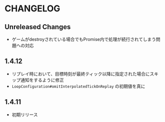 # CHANGELOG

## Unreleased Changes
* ゲームがdestroyされている場合でもPromise内で処理が続行されてしまう問題への対応

## 1.4.12
* リプレイ時において、目標時刻が最終ティック以降に指定された場合にスキップ通知をするように修正
* `LoopConfiguration#omitInterpolatedTickOnReplay` の初期値を真に

## 1.4.11
* 初期リリース
